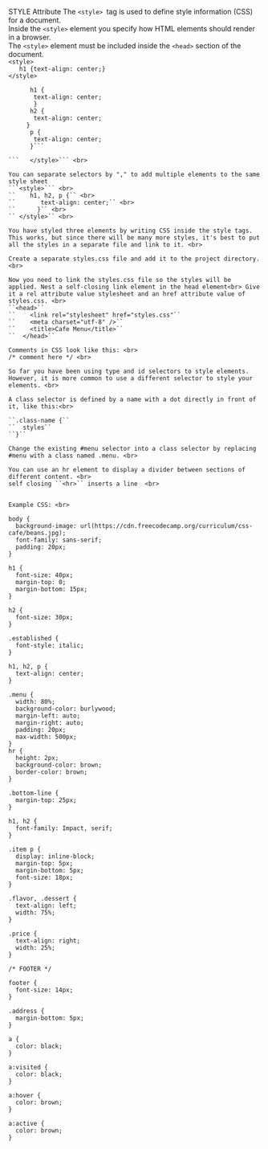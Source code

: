 STYLE Attribute
The ```<style> ```tag is used to define style information (CSS) for a document. <br>
Inside the ```<style>``` element you specify how HTML elements should render in a browser. <br>
The ```<style>``` element must be included inside the ```<head>``` section of the document. <br>
 ```<style>``` <br>
 ```   h1 {text-align: center;}``` <br>
 ```</style>``` <br>

```<style> <br>
      h1 { 
       text-align: center;
       }
      h2 {
       text-align: center;
     }
      p {
       text-align: center;
      }```
      
```   </style>``` <br>

You can separate selectors by "," to add multiple elements to the same style sheet
```<style>``` <br>
``    h1, h2, p {`` <br>
``       text-align: center;`` <br>
``      }`` <br>
`` </style>`` <br>

You have styled three elements by writing CSS inside the style tags. This works, but since there will be many more styles, it's best to put all the styles in a separate file and link to it. <br>

Create a separate styles.css file and add it to the project directory. <br>

Now you need to link the styles.css file so the styles will be applied. Nest a self-closing link element in the head element<br> Give it a rel attribute value stylesheet and an href attribute value of styles.css. <br>
``<head>`` 
``    <link rel="stylesheet" href="styles.css"``
``    <meta charset="utf-8" />``
``    <title>Cafe Menu</title>``
``  </head>``

Comments in CSS look like this: <br>
/* comment here */ <br>

So far you have been using type and id selectors to style elements. However, it is more common to use a different selector to style your elements. <br>

A class selector is defined by a name with a dot directly in front of it, like this:<br>

``.class-name {``
``  styles``
``}``

Change the existing #menu selector into a class selector by replacing #menu with a class named .menu. <br>

You can use an hr element to display a divider between sections of different content. <br>
self closing ``<hr>`` inserts a line  <br>


Example CSS: <br>

body {
  background-image: url(https://cdn.freecodecamp.org/curriculum/css-cafe/beans.jpg);
  font-family: sans-serif;
  padding: 20px;
}

h1 {
  font-size: 40px;
  margin-top: 0;
  margin-bottom: 15px;
}

h2 {
  font-size: 30px;
}

.established {
  font-style: italic;
}

h1, h2, p {
  text-align: center;
}

.menu {
  width: 80%;
  background-color: burlywood;
  margin-left: auto;
  margin-right: auto;
  padding: 20px;
  max-width: 500px;
}
hr {
  height: 2px;
  background-color: brown;
  border-color: brown;
}

.bottom-line {
  margin-top: 25px;
}

h1, h2 {
  font-family: Impact, serif;
}

.item p {
  display: inline-block;
  margin-top: 5px;
  margin-bottom: 5px;
  font-size: 18px;
}

.flavor, .dessert {
  text-align: left;
  width: 75%;
}

.price {
  text-align: right;
  width: 25%;
}

/* FOOTER */

footer {
  font-size: 14px;
}

.address {
  margin-bottom: 5px;
}

a {
  color: black;
}

a:visited {
  color: black;
}

a:hover {
  color: brown;
}

a:active {
  color: brown;
}
